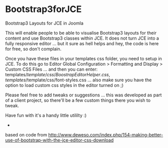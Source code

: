 Bootstrap3forJCE
================

Bootstrap3 Layouts for JCE in Joomla

This will enable people to be able to visualise Bootstrap3 layouts for their content and use Bootstrap3 classes within JCE.  It does not turn JCE into a fully responsive editor ... but it sure as hell helps and hey, the code is here for free, so don't complain.

Once you have these files in your templates css folder, you need to setup in JCE.
To do this go to Editor Global Configuration > Formatting and Display > Custom CSS Files ... and then you can enter:
templates/$template/css/BoostrapEditorHelper.css,
templates/$template/css/font-styles.css
... also make sure you have the option to load custom css styles in the editor turned on ;)

Please feel free to add tweaks or suggestions ... this was developed as part of a client project, so there'll be a few custom things there you wish to tweak.

Have fun with it's a handy little utililty :)

-
based on code from http://www.deweso.com/index.php/154-making-better-use-of-bootstrap-with-the-jce-editor-css-download
